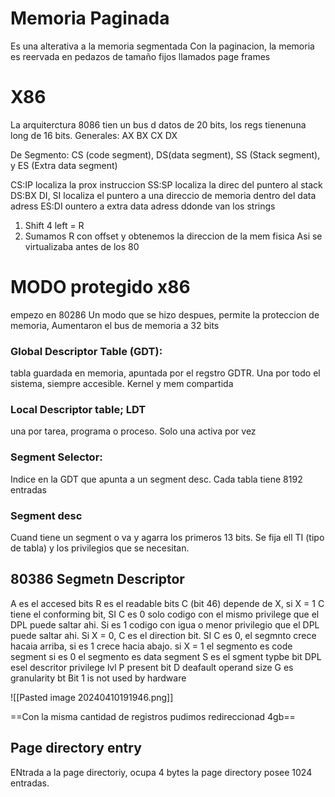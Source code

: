 # Memoria Paginada
Es una alterativa a la memoria segmentada 
Con la paginacion, la memoria es reervada en pedazos de tamaño fijos llamados page frames


# X86
La arquiterctura 8086 tien un bus d datos de 20 bits, los regs tienenuna long de 16 bits.
Generales: AX BX CX DX

De Segmento: CS (code segment), DS(data segment), SS (Stack segment), y ES (Extra data segment)

CS:IP localiza la prox instruccion
SS:SP localiza la direc del puntero al stack
DS:BX DI, SI localiza el puntero a una direccio  de memoria dentro del data adress
ES:DI ountero a extra data adress ddonde van los strings


1) Shift 4 left = R
2) Sumamos R con offset y obtenemos la direccion de la mem  fisica
Asi se virtualizaba antes de los 80

# MODO protegido x86
empezo en 80286
Un modo que se hizo despues, permite la proteccion de memoria,
Aumentaron el bus de memoria a 32 bits


### Global Descriptor Table (GDT):  
tabla guardada en memoria, apuntada por  el regstro GDTR. Una por todo el sistema, siempre accesible. Kernel y mem compartida

### Local Descriptor table; LDT
una por tarea, programa o proceso. Solo una activa por vez

### Segment Selector:
Indice en la GDT que apunta a un segment desc. Cada tabla tiene 8192 entradas

### Segment desc


Cuand tiene un segment o va y agarra los primeros 13 bits. Se fija ell TI (tipo de tabla) y los privilegios que se necesitan.



## 80386 Segmetn Descriptor
A es el accesed bits
R es el readable bits
C (bit 46) depende de X, si X = 1 C tiene el conforming bit, SI C es 0 solo codigo con el mismo privilege que el DPL puede saltar ahi. Si es 1 codigo con igua o menor privilegio que el DPL puede saltar ahi.
Si X = 0, C es el direction bit. SI C es 0, el segmnto crece hacaia arriba, si es 1 crece hacia abajo.
si X = 1 el segmento es code segment
si es 0 el segmento es data segment 
S es el sgment typbe bit 
DPL esel descritor privilege lvl
P present bit
D deafault operand size
G es granularity bt
Bit 1 is not used by hardware

![[Pasted image 20240410191946.png]]



==Con la misma cantidad de registros pudimos redireccionad 4gb==


## Page directory entry

ENtrada a la page directoriy, ocupa 4 bytes
la page directory posee 1024 entradas. 